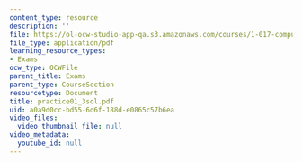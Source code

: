 ```yaml
---
content_type: resource
description: ''
file: https://ol-ocw-studio-app-qa.s3.amazonaws.com/courses/1-017-computing-and-data-analysis-for-environmental-applications-fall-2003/a0a9d0ccbd556d6f188de0865c57b6ea_practice01_3sol.pdf
file_type: application/pdf
learning_resource_types:
- Exams
ocw_type: OCWFile
parent_title: Exams
parent_type: CourseSection
resourcetype: Document
title: practice01_3sol.pdf
uid: a0a9d0cc-bd55-6d6f-188d-e0865c57b6ea
video_files:
  video_thumbnail_file: null
video_metadata:
  youtube_id: null
---
```

